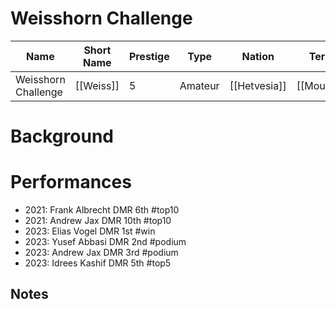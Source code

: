# Weisshorn Challenge

| Name | Short Name | Prestige | Type | Nation | Terrain | Length |
|-----|------|------|-----|----|-----|-----|
| Weisshorn Challenge | [[Weiss]] | 5 | Amateur | [[Hetvesia]] | [[Mountain]] | 


# Background

# Performances

* 2021: Frank Albrecht DMR 6th #top10
* 2021: Andrew Jax DMR 10th #top10
* 2023: Elias Vogel DMR 1st #win 
* 2023: Yusef Abbasi DMR 2nd #podium 
* 2023: Andrew Jax DMR 3rd #podium 
* 2023: Idrees Kashif DMR 5th #top5

## Notes


